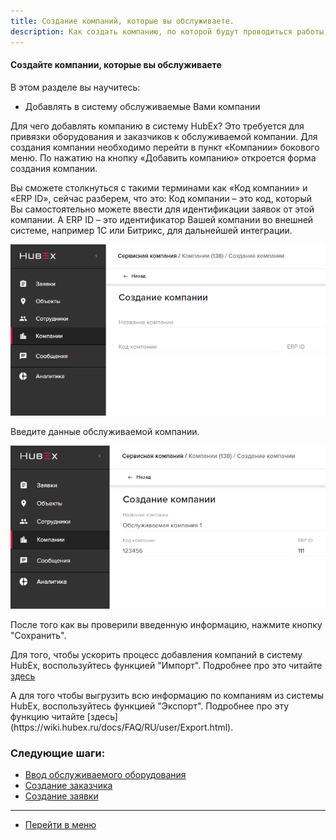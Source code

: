 ```yaml
---
title: Создание компаний, которые вы обслуживаете.
description: Как создать компанию, по которой будут проводиться работы, в системе HubEx?
---
```



<!-- Yandex.Metrika counter -->
<script type="text/javascript" >
   (function(m,e,t,r,i,k,a){m[i]=m[i]||function(){(m[i].a=m[i].a||[]).push(arguments)};
   m[i].l=1*new Date();k=e.createElement(t),a=e.getElementsByTagName(t)[0],k.async=1,k.src=r,a.parentNode.insertBefore(k,a)})
   (window, document, "script", "https://mc.yandex.ru/metrika/tag.js", "ym");
   ym('{{ site.yandex_metric }}', "init", {
        id:'{{ site.yandex_metric }}',
        clickmap:true,
        trackLinks:true,
        accurateTrackBounce:true,
        webvisor:true
   });
</script>
<noscript><div><img src="https://mc.yandex.ru/watch/'{{ site.yandex_metric }}'" style="position:absolute; left:-9999px;" alt="" /></div></noscript>
<!-- /Yandex.Metrika counter -->

#### Создайте компании, которые вы обслуживаете
В этом разделе вы научитесь:
- Добавлять в систему обслуживаемые Вами компании

Для чего добавлять компанию в систему HubEx?
Это требуется для привязки оборудования и заказчиков к обслуживаемой компании. Для создания компании необходимо перейти в пункт «Компании» бокового меню. По нажатию на кнопку «Добавить компанию» откроется форма создания компании.

Вы сможете столкнуться с такими терминами как «Код компании» и «ERP ID», сейчас разберем, что это:
Код компании – это код, который Вы самостоятельно можете ввести для идентификации заявок от этой компании.
А ERP ID – это идентификатор Вашей компании во внешней системе, например 1С или Битрикс, для дальнейшей интеграции.

![1.png](/attachments/images/FAQ/USER/CreatingCompany/comp1.png)

Введите данные обслуживаемой компании.

![2.png](/attachments/images/FAQ/USER/CreatingCompany/comp2.png)

После того как вы проверили введенную информацию, нажмите кнопку "Сохранить".


<p> Для того, чтобы ускорить процесс добавления компаний в систему HubEx, воспользуйтесь функцией "Импорт". Подробнее про это читайте <a href="https://wiki.hubex.ru/docs/FAQ/RU/user/Import.html#companies"> здесь</a></p>
А для того чтобы выгрузить всю информацию по компаниям из системы HubEx, воспользуйтесь функцией "Экспорт". Подробнее про эту функцию читайте [здесь](https://wiki.hubex.ru/docs/FAQ/RU/user/Export.html).



### Следующие шаги:
- [Ввод обслуживаемого оборудования](./CreatingObjects.md)
- [Создание заказчика](./CreatingCustomer.md)
- [Создание заявки](./CreatingTicket.md)





___
- [Перейти в меню](http://wiki.hubex.ru)
